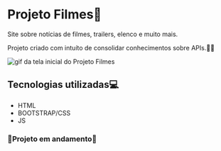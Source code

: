 # Projeto Filmes🎥

Site sobre notícias de filmes, trailers, elenco e muito mais.

Projeto criado com intuíto de consolidar conhecimentos sobre APIs.🚀🚀

<img src="./Animação.gif" alt="gif da tela inicial do Projeto Filmes">

## Tecnologias utilizadas💻

- HTML
- BOOTSTRAP/CSS
- JS

### 🚧Projeto em andamento🚧
